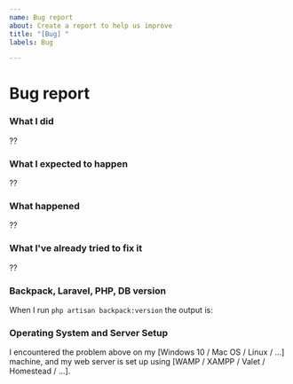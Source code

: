 ```yaml
---
name: Bug report
about: Create a report to help us improve
title: "[Bug] "
labels: Bug

---
```


# Bug report

### What I did

??

### What I expected to happen

??

### What happened

??

### What I've already tried to fix it

??

### Backpack, Laravel, PHP, DB version

When I run ```php artisan backpack:version``` the output is:

### Operating System and Server Setup

I encountered the problem above on my [Windows 10 / Mac OS / Linux / ...] machine, and my web server is set up using [WAMP / XAMPP / Valet / Homestead / ...].
